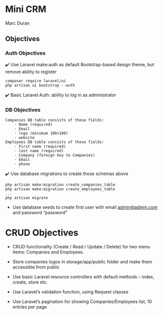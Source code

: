 
# Mini CRM
Marc Duran

## Objectives
### Auth Objectives
:heavy_check_mark: Use Laravel make:auth as default Bootstrap-based design theme, but remove ability to register

```
composer require laravel/ui
php artisan ui bootstrap --auth
```
:heavy_check_mark: Basic Laravel Auth: ability to log in as administrator

### DB Objectives
```
Companies DB table consists of these fields:
    · Name (required)
    · Email
    · logo (minimum 100×100)
    · website
Employees DB table consists of these fields:
    · First name (required)
    · last name (required)
    · Company (foreign key to Companies)
    · Email
    · phone
```
:heavy_check_mark: Use database migrations to create those schemas above
```
php artisan make:migration create_companies_table
php artisan make:migration create_employees_table
...
php artisan migrate
```
- Use database seeds to create first user with email admin@admin.com and password “password”
# CRUD Objectives
- CRUD functionality (Create / Read / Update / Delete) for two menu items: Companies and Employees.

- Store companies logos in storage/app/public folder and make them accessible from public
- Use basic Laravel resource controllers with default methods – index, create, store etc.
- Use Laravel’s validation function, using Request classes
- Use Laravel’s pagination for showing Companies/Employees list, 10 entries per page
